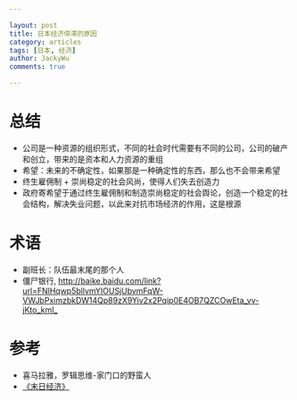 ```yaml
---

layout: post
title: 日本经济停滞的原因
category: articles
tags: [日本, 经济]
author: JackyWu
comments: true

---
```


# 总结

- 公司是一种资源的组织形式，不同的社会时代需要有不同的公司，公司的破产和创立，带来的是资本和人力资源的重组
- 希望：未来的不确定性，如果那是一种确定性的东西，那么也不会带来希望
- 终生雇佣制 + 崇尚稳定的社会风尚，使得人们失去创造力
- 政府寄希望于通过终生雇佣制和制造崇尚稳定的社会舆论，创造一个稳定的社会结构，解决失业问题，以此来对抗市场经济的作用，这是根源

# 术语

- 副班长：队伍最末尾的那个人
- 僵尸银行, <http://baike.baidu.com/link?url=FNlHqwp5bllvmYIOUSjUbvmFqW-VWJbPximzbkDW14Qp89zX9Yiv2x2Pqip0E4OB7QZCOwEta_vv-jKto_kmI_>

# 参考

- 喜马拉雅，罗辑思维-家门口的野蛮人
- [《末日经济》](http://read.dangdang.com/content_2334378?ref=read-2-D&book_id=14617)
